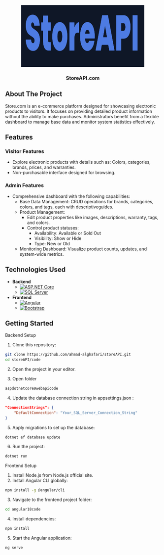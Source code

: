 <div align="center">
    <img src="images/logo.png" alt="Logo" width="400" height="200">
    <h3 align="center">StoreAPI.com</h3>
</div>


## About The Project

Store.com is an e-commerce platform designed for showcasing electronic products to visitors. It focuses on providing detailed product information without the ability to make purchases. Administrators benefit from a flexible dashboard to manage base data and monitor system statistics effectively.



## Features

### Visitor Features
* Explore electronic products with details such as: Colors, categories, brands, prices, and warranties.
* Non-purchasable interface designed for browsing.

### Admin Features
- Comprehensive dashboard with the following capabilities:
    - Base Data Management: CRUD operations for brands, categories, colors, and tags, each with descriptiveguides.
    - Product Management:
        - Edit product properties like images, descriptions, warranty, tags, and colors.
        - Control product statuses:
            - Availability: Available or Sold Out
            - Visibility: Show or Hide
            - Type: New or Old
    - Monitoring Dashboard: Visualize product counts, updates, and system-wide metrics.

## Technologies Used

- **Backend**
  - [![ASP.NET Core][AspNetCore.com]][AspNetCore-url]
  - [![SQL Server][SqlServer.com]][SqlServer-url]
- **Frontend**
  - [![Angular][Angular.io]][Angular-url]
  - [![Bootstrap][Bootstrap.com]][Bootstrap-url]



## Getting Started

Backend Setup

1. Clone this repository:
```sh
git clone https://github.com/ahmad-alghafari/storeAPI.git  
cd storeAPI/code  
```
2. Open the project in your editor.

3. Open folder
```sh
aspdotnetcore9webapicode
```

4. Update the database connection string in appsettings.json :
```json
"ConnectionStrings": {  
    "DefaultConnection": "Your_SQL_Server_Connection_String"  
} 
```

5. Apply migrations to set up the database:
```sh
dotnet ef database update 
```

6. Run the project:
```sh 
dotnet run
```

Frontend Setup

1. Install Node.js from Node.js official site.
2. Install Angular CLI globally:
```sh
npm install -g @angular/cli 
```
3. Navigate to the frontend project folder:
```sh
cd angular18code 
```

4. Install dependencies:
```sh
npm install
```

5. Start the Angular application:
```sh
ng serve
```










[product-screenshot]: images/products.png


[AspNetCore.com]: https://img.shields.io/badge/ASP.NET%20Core-9.0-blue?style=for-the-badge&logo=.net&logoColor=white
[AspNetCore-url]: https://dotnet.microsoft.com/apps/aspnet

[SqlServer.com]: https://img.shields.io/badge/SQL%20Server-2022-CC2927?style=for-the-badge&logo=microsoft-sql-server&logoColor=white
[SqlServer-url]: https://www.microsoft.com/en-us/sql-server

[Angular.io]: https://img.shields.io/badge/Angular-DD0031?style=for-the-badge&logo=angular&logoColor=white
[Angular-url]: https://angular.io/

[Bootstrap.com]: https://img.shields.io/badge/Bootstrap-563D7C?style=for-the-badge&logo=bootstrap&logoColor=white
[Bootstrap-url]: https://getbootstrap.com


